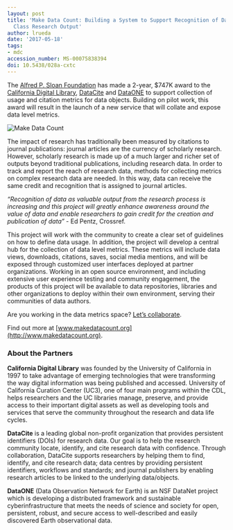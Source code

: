 ```yaml
---
layout: post
title: 'Make Data Count: Building a System to Support Recognition of Data as a First
  Class Research Output'
author: lrueda
date: '2017-05-18'
tags:
- mdc
accession_number: MS-00075838394
doi: 10.5438/028a-cxtc
---
```

The [Alfred P. Sloan Foundation](https://sloan.org/) has made a 2-year, $747K award to the [California Digital Library](http://www.cdlib.org/), [DataCite](https://www.datacite.org/) and [DataONE](https://www.dataone.org/) to support collection of usage and citation metrics for data objects. Building on pilot work, this award will result in the launch of a new service that will collate and expose data level metrics.

![Make Data Count](/images/2017/05/mdc.png)

The impact of research has traditionally been measured by citations to journal publications: journal articles are the currency of scholarly research.  However, scholarly research is made up of a much larger and richer set of outputs beyond traditional publications, including research data. In order to track and report the reach of research data, methods for collecting metrics on complex research data are needed.  In this way, data can receive the same credit and recognition that is assigned to journal articles.

*“Recognition of data as valuable output from the research process is increasing and this project will greatly enhance awareness around the value of data and enable researchers to gain credit for the creation and publication of data”* - Ed Pentz, Crossref.

This project will work with the community to create a clear set of guidelines on how to define data usage. In addition, the project will develop a central hub for the collection of data level metrics. These metrics will include data views, downloads, citations, saves, social media mentions, and will be exposed through customized user interfaces deployed at partner organizations. Working in an open source environment, and including extensive user experience testing and community engagement, the products of this project will be available to data repositories, libraries and other organizations to deploy within their own environment, serving their communities of data authors.

Are you working in the data metrics space? [Let’s collaborate](https://goo.gl/forms/ZDReN2HlFZBXIWfa2).

Find out more at [www.makedatacount.org](http://www.makedatacount.org).

### About the Partners

**California Digital Library** was founded by the University of California in 1997 to take advantage of emerging technologies that were transforming the way digital information was being published and accessed. University of California Curation Center (UC3), one of four main programs within the CDL, helps researchers and the UC libraries manage, preserve, and provide access to their important digital assets as well as developing tools and services that serve the community throughout the research and data life cycles.

**DataCite** is a leading global non-profit organization that provides persistent identifiers (DOIs) for research data. Our goal is to help the research community locate, identify, and cite research data with confidence. Through collaboration, DataCite supports researchers by helping them to find, identify, and cite research data; data centres by providing persistent identifiers, workflows and standards; and journal publishers by enabling research articles to be linked to the underlying data/objects.

**DataONE** (Data Observation Network for Earth) is an NSF DataNet project which is developing a distributed framework and sustainable cyberinfrastructure that meets the needs of science and society for open, persistent, robust, and secure access to well-described and easily discovered Earth observational data.
